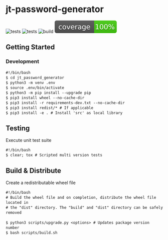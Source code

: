 # jt-password-generator

![tests](https://github.com/jt-kl/jt-password-generator/actions/workflows/hosted_test.yml/badge.svg)
![tests](https://github.com/jt-kl/jt-password-generator/actions/workflows/premise_test.yml/badge.svg)
![build](https://github.com/jt-kl/jt-password-generator/actions/workflows/premise_build.yml/badge.svg)
![coverage](./tests/coverage.svg)

## Getting Started

### Development

```shell
#!/bin/bash
$ cd jt_password_generator
$ python3 -m venv .env
$ source .env/bin/activate
$ python3 -m pip install --upgrade pip
$ pip3 install wheel --no-cache-dir
$ pip3 install -r requirements-dev.txt --no-cache-dir
$ pip3 install redist/* # If applicable
$ pip3 install -e . # Install 'src' as local library

```

## Testing

Execute unit test suite

```shell
#!/bin/bash
$ clear; tox # Scripted multi version tests

```

## Build & Distribute

Create a redistributable wheel file

```shell
#!/bin/bash
# Build the wheel file and on completion, distribute the wheel file located in
# the "dist" directory. The "build" and "dist" directory can be safely removed

$ python3 scripts/upgrade.py <options> # Updates package version number
$ bash scripts/build.sh

```
